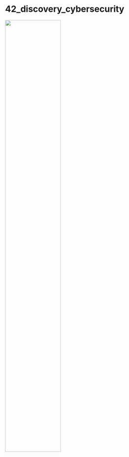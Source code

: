 # 42_discovery_cybersecurity
<a href="https://profile.intra.42.fr/users/ivade-di"><img src="https://badge.mediaplus.ma/greenbinary/ivade-di?1337Badge=off&UM6P=off" width="60%">